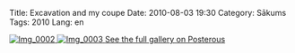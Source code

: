 Title: Excavation and my coupe
Date: 2010-08-03 19:30
Category: Sākums
Tags: 2010
Lang: en

[![Img_0002][1] ][2]
[![Img_0003][3] ][4]
[See the full gallery on Posterous][5]

  [1]: /images/JigJoDptozHnAeFJjIruaCzeyrhfuynqbpGexbGzGGwxAikwuagumfrzadFt_IMG_0002.jpg.scaled696.jpg
  [2]: /images/JigJoDptozHnAeFJjIruaCzeyrhfuynqbpGexbGzGGwxAikwuagumfrzadFt_IMG_0002.jpg.scaled1000.jpg
  [3]: /images/xfrsbeqyysIzoqhlAdFkvCCwdrIofCtJdmatHvGBrpuepnqyfmDojkndBdos_IMG_0003.jpg.scaled696.jpg
  [4]: /images/xfrsbeqyysIzoqhlAdFkvCCwdrIofCtJdmatHvGBrpuepnqyfmDojkndBdos_IMG_0003.jpg.scaled1000.jpg
  [5]: http://gm.lv/excavation-and-my-coupe
